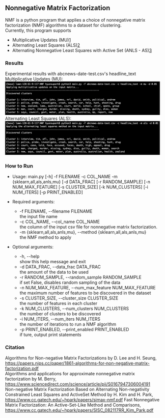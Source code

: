 ## Nonnegative Matrix Factorization
NMF is a python program that applies a choice of nonnegative matrix factorization (NMF) algorithms to a dataset for clustering.  
Currently, this program supports
  * Multiplicative Updates (MU)[1](https://papers.nips.cc/paper/1861-algorithms-for-non-negative-matrix-factorization.pdf)  
  * Alternating Least Squares (ALS)[2](https://www.sciencedirect.com/science/article/pii/S0167947306004191)  
  * Alternating Nonnegative Least Squares with Active Set (ANLS - AS)[3](https://www.cc.gatech.edu/~hpark/papers/simax-nmf.pdf)  

### Results
Experimental results with abcnews-date-test.csv's headline_text  
Multiplicative Updates (MU):  
<img src="/sample_result/abc_mu.png">  
Alternating Least Squares (ALS):  
<img src="/sample_result/abc_als.png">  

### How to Run
* Usage: main.py [-h] -f FILENAME -c COL_NAME -m {sklearn,all,als,anls,mu}
               [-d DATA_FRAC] [-r RANDOM_SAMPLE] [-n NUM_MAX_FEATURE]
               [-s CLUSTER_SIZE] [-k NUM_CLUSTERS] [-i NUM_ITERS]
               [-p PRINT_ENABLED]  

* Required arguments:  
  * -f FILENAME, --filename FILENAME  
    the input file name  
  * -c COL_NAME, --col_name COL_NAME  
    the column of the input csv file for nonnegative matrix factorization.  
  * -m {sklearn,all,als,anls,mu}, --method {sklearn,all,als,anls,mu}  
    the NMF method to apply  

* Optional arguments:  
  * -h, --help  
    show this help message and exit  
  * -d DATA_FRAC, --data_frac DATA_FRAC  
    the amount of the data to be used  
  * -r RANDOM_SAMPLE, --random_sample RANDOM_SAMPLE  
    if set False, disables random sampling of the data  
  * -n NUM_MAX_FEATURE, --num_max_feature NUM_MAX_FEATURE  
    the maximum number of features to be discovered in the dataset  
  * -s CLUSTER_SIZE, --cluster_size CLUSTER_SIZE  
    the number of features in each cluster  
  * -k NUM_CLUSTERS, --num_clusters NUM_CLUSTERS  
    the number of clusters to be discovered  
  * -i NUM_ITERS, --num_iters NUM_ITERS  
    the number of iterations to run a NMF algorithm  
  * -p PRINT_ENABLED, --print_enabled PRINT_ENABLED  
    if ture, output print statements  

### Citation
Algorithms for Non-negative Matrix Factorizations by D. Lee and H. Seung,  
https://papers.nips.cc/paper/1861-algorithms-for-non-negative-matrix-factorization.pdf  
Algorithms and applications for approximate nonnegative matrix factorization by M. Berry,  
https://www.sciencedirect.com/science/article/pii/S0167947306004191  
Non-negative Matrix Factorization Based on Alternating Non-negativity Constrained Least Squares and ActiveSet Method by H. Kim and H. Park,  
https://www.cc.gatech.edu/~hpark/papers/simax-nmf.pdf
Fast Nonnegative Matrix Factorization: An Active-Set-Like Method and Comparisons,
https://www.cc.gatech.edu/~hpark/papers/SISC_082117RR_Kim_Park.pdf
